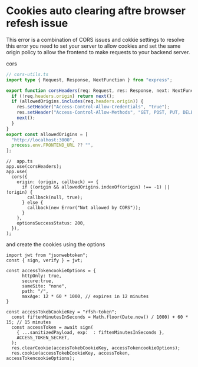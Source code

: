 # Cookies auto clearing aftre browser refesh issue

This error is a combination of CORS issues and cokkie settings
to resolve this error you need to set your server to allow cookies and set the same origin policy to allow the frontend to make requests to your backend server.

cors

```ts
// cors-utils.ts
import type { Request, Response, NextFunction } from "express";

export function corsHeaders(req: Request, res: Response, next: NextFunction) {
  if (!req.headers.origin) return next();
  if (allowedOrigins.includes(req.headers.origin)) {
    res.setHeader("Access-Control-Allow-Credentials", "true");
    res.setHeader("Access-Control-Allow-Methods", "GET, POST, PUT, DELETE");
    next();
  }
}
export const allowedOrigins = [
  "http://localhost:3000",
  process.env.FRONTEND_URL ?? "",
];
```

```tsx
//  app.ts
app.use(corsHeaders);
app.use(
  cors({
    origin: (origin, callback) => {
      if ((origin && allowedOrigins.indexOf(origin) !== -1) || !origin) {
        callback(null, true);
      } else {
        callback(new Error("Not allowed by CORS"));
      }
    },
    optionsSuccessStatus: 200,
  }),
);
```

and create the cookies using the options

```tsx
import jwt from "jsonwebtoken";
const { sign, verify } = jwt;

const accessTokencookieOptions = {
      httpOnly: true,
      secure:true,
      sameSite: "none",
      path: "/",
      maxAge: 12 * 60 * 1000, // expires in 12 minutes
}

const accessTokebCookieKey = "rfsh-token";
  const fiftenMinutesInSeconds = Math.floor(Date.now() / 1000) + 60 * 15; // 15 minutes
  const accessToken = await sign(
    { ...sanitizedPayload, exp:  : fiftenMinutesInSeconds },
    ACCESS_TOKEN_SECRET,
  );
  res.clearCookie(accessTokebCookieKey, accessTokencookieOptions);
  res.cookie(accessTokebCookieKey, accessToken, accessTokencookieOptions);
```
